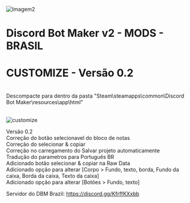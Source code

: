 ![Imagem2](https://user-images.githubusercontent.com/43226244/131952818-12cb8eb1-0337-40e0-a1c8-0cdb3ee3cebb.png)
# Discord Bot Maker v2 - MODS - BRASIL

# CUSTOMIZE - Versão 0.2
<br>
Descompacte para dentro da pasta "Steam\steamapps\common\Discord Bot Maker\resources\app\html"
<br><br>

![customize](https://user-images.githubusercontent.com/43226244/169754751-9ad57e3a-a6c7-486d-8583-709fc685290b.png)

Versão 0.2<br>
Correção do botão selecionavel do bloco de notas<br>
Correção do selecionar & copiar<br>
Correção no carregamento do Salvar projeto automaticamente<br>
Tradução do parametros para Português BR<br>
Adicionado botão selecionar & copiar na Raw Data<br>
Adicionado opção para alterar [Corpo > Fundo, texto, borda, Fundo da caixa, Borda da caixa, Texto da caixa]<br>
Adicionado opção para alterar [Botões > Fundo, texto]<br>


Servidor do DBM Brazil: https://discord.gg/KfrffKXxbb
